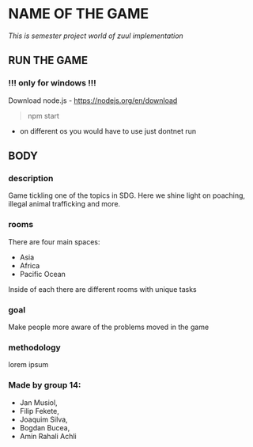 # NAME OF THE GAME
*This is semester project world of zuul implementation*

## RUN THE GAME
### !!! only for windows !!!
Download node.js - https://nodejs.org/en/download
> npm start 
* on different os you would have to use just dontnet run

## BODY

### **description**
Game tickling one of the topics in SDG.
Here we shine light on poaching, illegal animal trafficking and more.

### **rooms**
There are four main spaces:
- Asia
- Africa
- Pacific Ocean

Inside of each there are different rooms with unique tasks

### **goal**
Make people more aware of the problems moved in the game

### **methodology** 
lorem ipsum


### Made by group 14: 
- Jan Musiol,
- Filip Fekete,
- Joaquim Silva,
- Bogdan Bucea,
- Amin Rahali Achli
